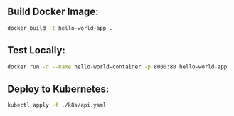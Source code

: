 
## Build Docker Image:
```sh
docker build -t hello-world-app .
```

## Test Locally:
```sh
docker run -d --name hello-world-container -p 8000:80 hello-world-app
```

## Deploy to Kubernetes:
```sh
kubectl apply -f ./k8s/api.yaml
```

